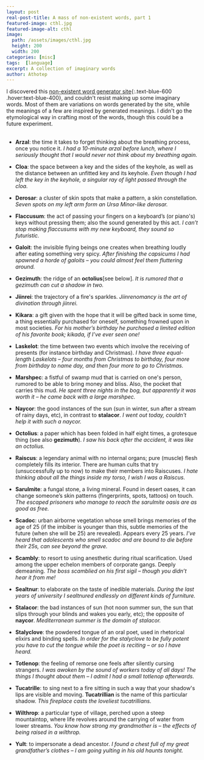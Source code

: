 ```yaml
---
layout: post
real-post-title: A mass of non-existent words, part 1
featured-image: cthl.jpg
featured-image-alt: cthl
image:
  path: /assets/images/cthl.jpg
  height: 200
  width: 200
categories: [misc]
tags:  [language]
excerpt: A collection of imaginary words
author: Athotep
---
```


I discovered this [non-existent word generator site](https://www.thisworddoesnotexist.com/){:.text-blue-600 .hover:text-blue-400}, and couldn't resist making up some imaginary words. Most of them are variations on words generated by the site, while the meanings of a few are inspired by generated meanings. I didn't go the etymological way in crafting most of the words, though this could be a future experiment.  
<br>

* **Arzal**: the time it takes to forget thinking about the breathing process, once you notice it. *I had a 10-minute arzal before lunch, where I seriously thought that I would never not think about my breathing again.*

* **Cloa**: the space between a key and the sides of the keyhole, as well as the distance between an unfitted key and its keyhole. *Even though I had left the key in the keyhole, a singular ray of light passed through the cloa.*

* **Derosar**: a cluster of skin spots that make a pattern, a skin constellation. *Seven spots on my left arm form an Ursa Minor-like derosar.*

* **Flaccusum**: the act of passing your fingers on a keyboard’s (or piano's) keys without pressing them; also the sound generated by this act. *I can’t stop making flaccusums with my new keyboard, they sound so futuristic.*

* **Galoit**: the invisible flying beings one creates when breathing loudly after eating something very spicy. *After finishing the capsicums I had spawned a horde of galoits – you could almost feel them fluttering around.* 

* **Gezimuth**: the ridge of an **octolius**[see below]. *It is rumored that a gezimuth can cut a shadow in two.*

* **Jiinrei**: the trajectory of a fire's sparkles. *Jiinrenomancy is the art of divination through jiinrei.*

* **Kikara**: a gift given with the hope that it will be gifted back in some time, a thing essentially purchased for oneself, something frowned upon in most societies. *For his mother’s birthday he purchased a limited edition of his favorite book; kikada, if I’ve ever seen one!*

* **Laskelot**: the time between two events which involve the receiving of presents (for instance birthday and Christmas). *I have three equal-length Laskelots – four months from Christmas to birthday, four more from birthday to name day, and then four more to go to Christmas.*

* **Marshpec**: a fistful of swamp mud that is carried on one's person, rumored to be able to bring money and bliss. Also, the pocket that carries this mud. *He spent three nights in the bog, but apparently it was worth it – he came back with a large marshpec.*

* **Naycor**: the good instances of the sun (sun in winter, sun after a stream of rainy days, etc), in contrast to **stalacor**. *I went out today, couldn't help it with such a naycor.*

* **Octolius**: a paper which has been folded in half eight times, a grotesque thing (see also **gezimuth**). *I saw his back after the accident, it was like an octolius.*

* **Raiscus**: a legendary animal with no internal organs; pure (muscle) flesh completely fills its interior. There are human cults that try (unsuccessfully up to now) to make their members into Raiscuses. *I hate thinking about all the things inside my torso, I wish I was a Raiscus.*

* **Sarulmite**: a fungal stone, a living mineral. Found in desert oases, it can change someone’s skin patterns (fingerprints, spots, tattoos) on touch. *The escaped prisoners who manage to reach the sarulmite oasis are as good as free.*

* **Scadoc**: urban airborne vegetation whose smell brings memories of the age of 25 (if the imbiber is younger than this, subtle memories of the future (when she will be 25) are revealed). Appears every 25 years. *I’ve heard that adolescents who smell scadoc and are bound to die before their 25s, can see beyond the grave.*

* **Scambly**: to resort to using anesthetic during ritual scarification. Used among the upper echelon members of corporate gangs. Deeply demeaning. *The boss scamblied on his first sigil – though you didn’t hear it from me!*

* **Sealtnur**: to elaborate on the taste of inedible materials. *During the last years of university I sealtnured endlessly on different kinds of furniture.*

* **Stalacor**: the bad instances of sun (hot noon summer sun, the sun that slips through your blinds and wakes you early, etc); the opposite of **naycor**. *Mediterranean summer is the domain of stalacor.*

* **Stalyclove**: the powdered tongue of an oral poet, used in rhetorical elixirs and binding spells. *In order for the stalyclove to be fully potent you have to cut the tongue while the poet is reciting – or so I have heard.*

* **Totlenop**: the feeling of remorse one feels after silently cursing strangers. *I was awoken by the sound of workers today of all days! The things I thought about them – I admit I had a small totlenop afterwards.*

* **Tucatrille**: to sing next to a fire sitting in such a way that your shadow's lips are visible and moving. **Tucatrillian** is the name of this particular shadow. *This fireplace casts the loveliest tucatrillians.*

* **Wilthrop**: a particular type of village, perched upon a steep mountaintop, where life revolves around the carrying of water from lower streams. *You know how strong my grandmother is – the effects of being raised in a wilthrop.*

* **Yult**: to impersonate a dead ancestor. *I found a chest full of my great grandfather’s clothes – I am going yulting in his old haunts tonight.*